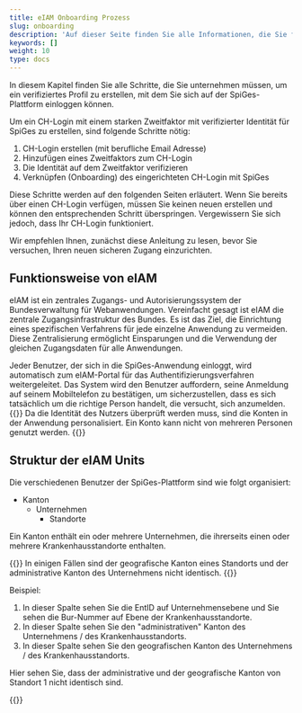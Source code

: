 ```yaml
---
title: eIAM Onboarding Prozess
slug: onboarding
description: 'Auf dieser Seite finden Sie alle Informationen, die Sie für die Anmeldung bei der SpiGes-Plattform benötigen.'
keywords: []
weight: 10
type: docs
---
```


In diesem Kapitel finden Sie alle Schritte, die Sie unternehmen müssen, um ein verifiziertes Profil zu erstellen, mit dem Sie sich auf der SpiGes-Plattform einloggen können.

Um ein CH-Login mit einem starken Zweitfaktor mit verifizierter Identität für SpiGes zu erstellen, sind folgende Schritte nötig:

1.	CH-Login erstellen (mit berufliche Email Adresse)
2.	Hinzufügen eines Zweitfaktors zum CH-Login
3.	Die Identität auf dem Zweitfaktor verifizieren
4.	Verknüpfen (Onboarding) des eingerichteten CH-Login mit SpiGes

Diese Schritte werden auf den folgenden Seiten erläutert. Wenn Sie bereits über einen CH-Login verfügen, müssen Sie keinen neuen erstellen und können den entsprechenden Schritt überspringen. Vergewissern Sie sich jedoch, dass Ihr CH-Login funktioniert.

Wir empfehlen Ihnen, zunächst diese Anleitung zu lesen, bevor Sie versuchen, Ihren neuen sicheren Zugang einzurichten.

## Funktionsweise von eIAM
eIAM ist ein zentrales Zugangs- und Autorisierungssystem der Bundesverwaltung für Webanwendungen. Vereinfacht gesagt ist eIAM die zentrale Zugangsinfrastruktur des Bundes. Es ist das Ziel, die Einrichtung eines spezifischen Verfahrens für jede einzelne Anwendung zu vermeiden. Diese Zentralisierung ermöglicht Einsparungen und die Verwendung der gleichen Zugangsdaten für alle Anwendungen.

Jeder Benutzer, der sich in die SpiGes-Anwendung einloggt, wird automatisch zum eIAM-Portal für das Authentifizierungsverfahren weitergeleitet. Das System wird den Benutzer auffordern, seine Anmeldung auf seinem Mobiltelefon zu bestätigen, um sicherzustellen, dass es sich tatsächlich um die richtige Person handelt, die versucht, sich anzumelden.
{{<alert color="warning">}}
Da die Identität des Nutzers überprüft werden muss, sind die Konten in der Anwendung personalisiert. Ein Konto kann nicht von mehreren Personen genutzt werden.
{{</alert>}}

## Struktur der eIAM Units
Die verschiedenen Benutzer der SpiGes-Plattform sind wie folgt organisiert: 

- Kanton
    - Unternehmen
        - Standorte

Ein Kanton enthält ein oder mehrere Unternehmen, die ihrerseits einen oder mehrere Krankenhausstandorte enthalten. 

{{<alert color="warning">}}
In einigen Fällen sind der geografische Kanton eines Standorts und der administrative Kanton des Unternehmens nicht identisch.
{{</alert>}}

Beispiel: 

<div class="two_column">

<div class="left_col">
<!-- First column content goes here -->
<p> <ol>
  <li> In dieser Spalte sehen Sie die EntID auf Unternehmensebene und Sie sehen die Bur-Nummer auf Ebene der Krankenhausstandorte. </li>
  <li> In dieser Spalte sehen Sie den "administrativen" Kanton des Unternehmens / des Krankenhausstandorts. </li>
  <li> In dieser Spalte sehen Sie den geografischen Kanton des Unternehmens / des Krankenhausstandorts. </li>
</ol> </p>

<p> Hier sehen Sie, dass der administrative und der geografische Kanton von Standort 1 nicht identisch sind.  </p>
</div>

<div class="right_col">
<!-- Second column content goes here -->
{{<insertImage image="Visu_entreprise.png" class="edge max-w-90">}}
</div>

</div>

&nbsp;